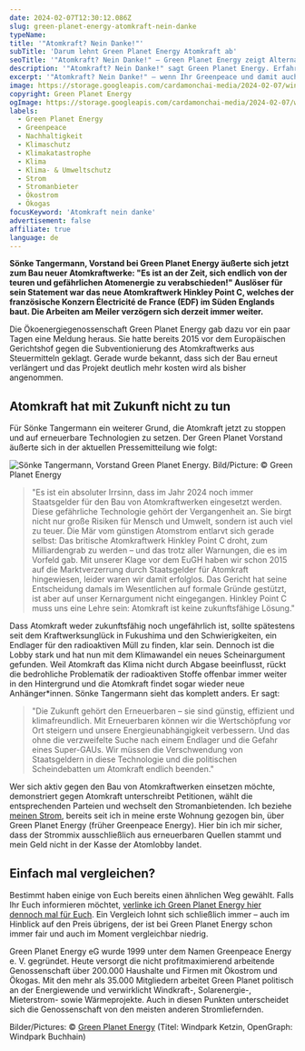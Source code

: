 ```yaml
---
date: 2024-02-07T12:30:12.086Z
slug: green-planet-energy-atomkraft-nein-danke
typeName:
title: '"Atomkraft? Nein Danke!"'
subTitle: 'Darum lehnt Green Planet Energy Atomkraft ab'
seoTitle: '"Atomkraft? Nein Danke!" – Green Planet Energy zeigt Alternativen'
description: '"Atomkraft? Nein Danke!" sagt Green Planet Energy. Erfahrt jetzt, warum das so ist und wie Ihr die Alternativen jetzt schon nutzen könnt."'
excerpt: '"Atomkraft? Nein Danke!" – wenn Ihr Greenpeace und damit auch Green Planet Energy folgt, ist dieser Satz für Euch nicht neu. Dennoch hat er in den letzten Wochen und Monaten wieder an Bedeutung gewonnen. Warum Sönke Tangermann, Vorstand bei Green Planet Energy die Atomkraft für eine Sackgasse hält, erfahrt Ihr in diesem Artikel.'
image: https://storage.googleapis.com/cardamonchai-media/2024-02-07/windpark-ketzin-green-planet-energy-soundsvegan-com-jpg-imagine-c8c8c8_a8afc0_1024_768/640.webp
copyright: Green Planet Energy
ogImage: https://storage.googleapis.com/cardamonchai-media/2024-02-07/windpark-buchhain-green-planet-energy-soundsvegan-com-og-jpg-imagine-c8c8d8_8d9170_1200_628/640.webp
labels:
  - Green Planet Energy
  - Greenpeace
  - Nachhaltigkeit
  - Klimaschutz
  - Klimakatastrophe
  - Klima
  - Klima- & Umweltschutz
  - Strom
  - Stromanbieter
  - Ökostrom
  - Ökogas
focusKeyword: 'Atomkraft nein danke'
advertisement: false
affiliate: true
language: de
---
```


**Sönke Tangermann, Vorstand bei Green Planet Energy äußerte sich jetzt zum Bau neuer Atomkraftwerke: "Es ist an der Zeit, sich endlich von der teuren und gefährlichen Atomenergie zu verabschieden!" Auslöser für sein Statement war das neue Atomkraftwerk Hinkley Point C, welches der französische Konzern Électricité de France (EDF) im Süden Englands baut. Die Arbeiten am Meiler verzögern sich derzeit immer weiter.**

Die Ökoenergiegenossenschaft Green Planet Energy gab dazu vor ein paar Tagen eine Meldung heraus. Sie hatte bereits 2015 vor dem Europäischen Gerichtshof gegen die Subventionierung des Atomkraftwerks aus Steuermitteln geklagt. Gerade wurde bekannt, dass sich der Bau erneut verlängert und das Projekt deutlich mehr kosten wird als bisher angenommen.

## Atomkraft hat mit Zukunft nicht zu tun

Für Sönke Tangermann ein weiterer Grund, die Atomkraft jetzt zu stoppen und auf erneuerbare Technologien zu setzen. Der Green Planet Vorstand äußerte sich in der aktuellen Pressemitteilung wie folgt:

![Sönke Tangermann, Vorstand Green Planet Energy. Bild/Picture: © Green Planet Energy](https://storage.googleapis.com/cardamonchai-media/2024-02-07/soenke-tangermann-green-planet-energy-soundsvegan-com-jpg-imagine-f8f8f8_dcd7da_1024_768/640.webp 'Sönke Tangermann, Vorstand Green Planet Energy. Bild/Picture: © Green Planet Energy')

> "Es ist ein absoluter Irrsinn, dass im Jahr 2024 noch immer Staatsgelder für den Bau von Atomkraftwerken eingesetzt werden. Diese gefährliche Technologie gehört der Vergangenheit an. Sie birgt nicht nur große Risiken für Mensch und Umwelt, sondern ist auch viel zu teuer. Die Mär vom günstigen Atomstrom entlarvt sich gerade selbst: Das britische Atomkraftwerk Hinkley Point C droht, zum Milliardengrab zu werden – und das trotz aller Warnungen, die es im Vorfeld gab. Mit unserer Klage vor dem EuGH haben wir schon 2015 auf die Marktverzerrung durch Staatsgelder für Atomkraft hingewiesen, leider waren wir damit erfolglos. Das Gericht hat seine Entscheidung damals im Wesentlichen auf formale Gründe gestützt, ist aber auf unser Kernargument nicht eingegangen. Hinkley Point C muss uns eine Lehre sein: Atomkraft ist keine zukunftsfähige Lösung."

Dass Atomkraft weder zukunftsfähig noch ungefährlich ist, sollte spätestens seit dem Kraftwerksunglück in Fukushima und den Schwierigkeiten, ein Endlager für den radioaktiven Müll zu finden, klar sein. Dennoch ist die Lobby stark und hat nun mit dem Klimawandel ein neues Scheinargument gefunden. Weil Atomkraft das Klima nicht durch Abgase beeinflusst, rückt die bedrohliche Problematik der radioaktiven Stoffe offenbar immer weiter in den Hintergrund und die Atomkraft findet sogar wieder neue Anhänger\*innen. Sönke Tangermann sieht das komplett anders. Er sagt:

> "Die Zukunft gehört den Erneuerbaren – sie sind günstig, effizient und klimafreundlich. Mit Erneuerbaren können wir die Wertschöpfung vor Ort steigern und unsere Energieunabhängigkeit verbessern. Und das ohne die verzweifelte Suche nach einem Endlager und die Gefahr eines Super-GAUs. Wir müssen die Verschwendung von Staatsgeldern in diese Technologie und die politischen Scheindebatten um Atomkraft endlich beenden."

Wer sich aktiv gegen den Bau von Atomkraftwerken einsetzen möchte, demonstriert gegen Atomkraft unterschreibt Petitionen, wählt die entsprechenden Parteien und wechselt den Stromanbietenden. Ich beziehe [meinen Strom](/tag/oekostrom), bereits seit ich in meine erste Wohnung gezogen bin, über Green Planet Energy (früher Greenpeace Energy). Hier bin ich mir sicher, dass der Strommix ausschließlich aus erneuerbaren Quellen stammt und mein Geld nicht in der Kasse der Atomlobby landet.

## Einfach mal vergleichen?

Bestimmt haben einige von Euch bereits einen ähnlichen Weg gewählt. Falls Ihr Euch informieren möchtet, [verlinke ich Green Planet Energy hier dennoch mal für Euch](https://tidd.ly/42tJihe). Ein Vergleich lohnt sich schließlich immer – auch im Hinblick auf den Preis übrigens, der ist bei Green Planet Energy schon immer fair und auch im Moment vergleichbar niedrig.

Green Planet Energy eG wurde 1999 unter dem Namen Greenpeace Energy e. V. gegründet. Heute versorgt die nicht profitmaximierend arbeitende Genossenschaft über 200.000 Haushalte und Firmen mit Ökostrom und Ökogas. Mit den mehr als 35.000 Mitgliedern arbeitet Green Planet politisch an der Energiewende und verwirklicht Windkraft-, Solarenergie-, Mieterstrom- sowie Wärmeprojekte. Auch in diesen Punkten unterscheidet sich die Genossenschaft von den meisten anderen Stromliefernden.

Bilder/Pictures: © [Green Planet Energy](https://tidd.ly/3Syp15O) (Titel: Windpark Ketzin, OpenGraph: Windpark Buchhain)
